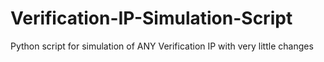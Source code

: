 # Verification-IP-Simulation-Script
Python script for simulation of ANY Verification IP with very little changes
